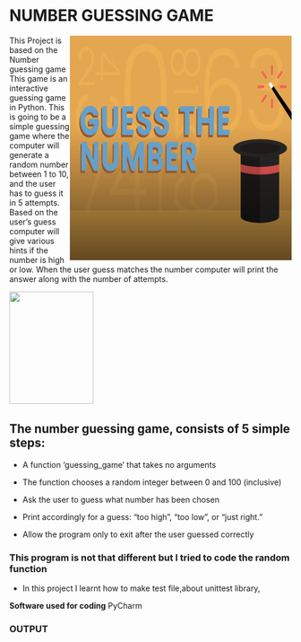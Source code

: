 # NUMBER GUESSING GAME
<img align="right" width="396" height="400" src="https://raw.githubusercontent.com/hrshita-kshyp/NGG/master/NGG-i1.png">
     
This Project is based on the Number guessing game This game is an interactive guessing game in Python. This is going to be a simple guessing game where the computer will generate a random number between 1 to 10, and the user has to guess it in 5 attempts.
Based on the user’s guess computer will give various hints if the number is high or low. When the user guess matches the number computer will print the answer along with the number of attempts.


<img align="centre" width=150 height=200 src="https://media.giphy.com/media/2L1KmLRW5HOY9NRxqM/giphy.gif">

 ## The number guessing game, consists of 5 simple steps:
-  A function ‘guessing_game’ that takes no arguments

- The function chooses a random integer between 0 and 100 (inclusive)

- Ask the user to guess what number has been chosen

- Print accordingly for a guess: “too high”, “too low”, or “just right.”

- Allow the program only to exit after the user guessed correctly
 
 ### This program is not that different but I tried to code the random function 
 
  - In this project I learnt how to make test file,about unittest library,

**Software used for coding** PyCharm

### **OUTPUT**
